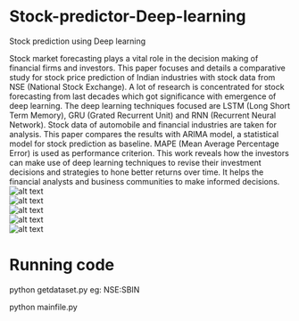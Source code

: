# Stock-predictor-Deep-learning
Stock prediction using Deep learning <br/>

Stock market forecasting plays a vital role in the
decision making of financial firms and investors. This paper
focuses and details a comparative study for stock price prediction
of Indian industries with stock data from NSE (National Stock
Exchange). A lot of research is concentrated for stock forecasting
from last decades which got significance with emergence of deep
learning. The deep learning techniques focused are LSTM (Long
Short Term Memory), GRU (Grated Recurrent Unit) and RNN
(Recurrent Neural Network). Stock data of automobile and
financial industries are taken for analysis. This paper compares
the results with ARIMA model, a statistical model for stock
prediction as baseline. MAPE (Mean Average Percentage Error)
is used as performance criterion. This work reveals how the
investors can make use of deep learning techniques to revise their
investment decisions and strategies to hone better returns over
time. It helps the financial analysts and business communities to
make informed decisions.
<br/>
![alt text](http://url/to/img.png)
<br/>
![alt text](http://url/to/img.png)
<br/>
![alt text](http://url/to/img.png)
<br/>
![alt text](http://url/to/img.png)
<br/>
![alt text](http://url/to/img.png)




# Running code
python getdataset.py eg: NSE:SBIN  <br/>

python mainfile.py

